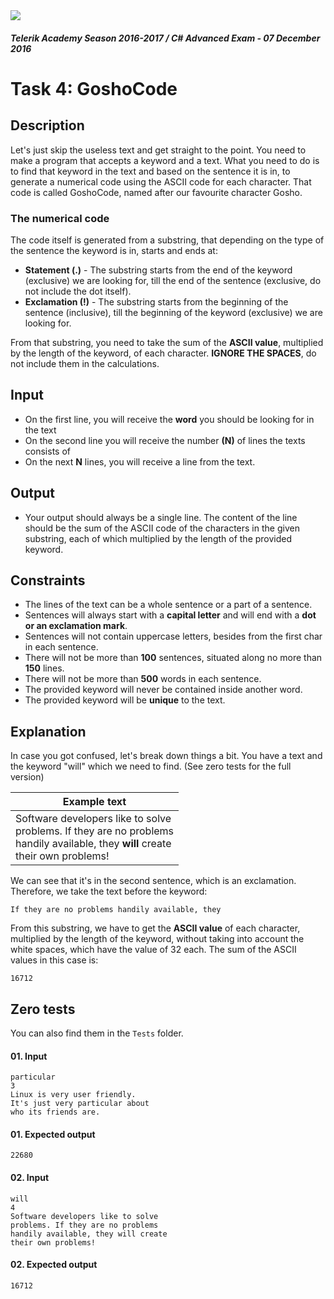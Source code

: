 <img src="https://raw.githubusercontent.com/TelerikAcademy/Common/master/logos/telerik-header-logo.png"/>

#### _Telerik Academy Season 2016-2017 / C# Advanced Exam - 07 December 2016_
# Task 4: GoshoCode

## Description
Let's just skip the useless text and get straight to the point. You need to make a program that accepts a keyword and a text. What you need to do is to find that keyword in the text and based on the sentence it is in, to generate a numerical code using the ASCII code for each character. That code is called GoshoCode, named after our favourite character Gosho.  

### The numerical code

The code itself is generated from a substring, that depending on the type of the sentence the keyword is in, starts and ends at:
- **Statement (.)** - The substring starts from the end of the keyword (exclusive) we are looking for, till the end of the sentence (exclusive, do not include the dot itself).
- **Exclamation (!)** - The substring starts from the beginning of the sentence (inclusive), till the beginning of the keyword (exclusive) we are looking for.

From that substring, you need to take the sum of the **ASCII value**, multiplied by the length of the keyword, of each character. **IGNORE THE SPACES**, do not include them in the calculations.


## Input
- On the first line, you will receive the **word** you should be looking for in the text
- On the second line you will receive the number **(N)** of lines the texts consists of
- On the next **N** lines, you will receive a line from the text.

## Output
- Your output should always be a single line. The content of the line should be the sum of the ASCII code of the characters in the given substring, each of which multiplied by the length of the provided keyword.

## Constraints
- The lines of the text can be a whole sentence or a part of a sentence.
- Sentences will always start with a **capital letter** and will end with a **dot or an exclamation mark**.
- Sentences will not contain uppercase letters, besides from the first char in each sentence.
- There will not be more than **100** sentences, situated along no more than **150** lines.
- There will not be more than **500** words in each sentence.
- The provided keyword will never be contained inside another word.
- The provided keyword will be **unique** to the text.


## Explanation

In case you got confused, let's break down things a bit. You have a text and the keyword "will" which we need to find. (See zero tests for the full version)

| Example text |
| --- |
| Software developers like to solve<br/>problems. If they are no problems<br/>handily available, they **will** create<br/>their own problems! |

We can see that it's in the second sentence, which is an exclamation. Therefore, we take the text before the keyword:

```
If they are no problems handily available, they
```

From this substring, we have to get the **ASCII value** of each character, multiplied by the length of the keyword, without taking into account the white spaces, which have the value of 32 each. The sum of the ASCII values in this case is:

```
16712
```

## Zero tests

You can also find them in the `Tests` folder.

#### 01. Input

```
particular
3
Linux is very user friendly.
It's just very particular about
who its friends are.
```

#### 01. Expected output

```
22680
```

#### 02. Input

```
will
4
Software developers like to solve
problems. If they are no problems
handily available, they will create
their own problems!
```

#### 02. Expected output

```
16712
```
